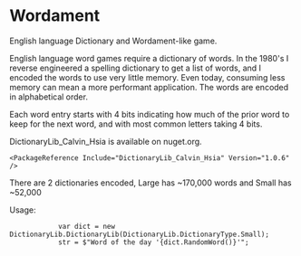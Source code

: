 # Wordament
English language Dictionary and Wordament-like game.

English language word games require a dictionary of words.
In the 1980's I reverse engineered a spelling dictionary to get a list of words, and I encoded the words to use very little memory.
Even today, consuming less memory can mean a more performant application.
The words are encoded in alphabetical order.

Each word entry starts with 4 bits indicating how much of the prior word to keep for the next word, and with most common letters taking 4 bits.

DictionaryLib_Calvin_Hsia is available on nuget.org.

    <PackageReference Include="DictionaryLib_Calvin_Hsia" Version="1.0.6" />

There are 2 dictionaries encoded, Large has ~170,000 words and Small has ~52,000

Usage:
```
            var dict = new DictionaryLib.DictionaryLib(DictionaryLib.DictionaryType.Small);
            str = $"Word of the day '{dict.RandomWord()}'";

```
